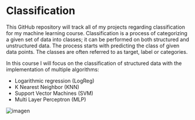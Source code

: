 # Classification
This GitHub repository will track all of my projects regarding classification for my machine learning course.
Classification is a process of categorizing a given set of data into classes; it can be performed on both 
structured and unstructured data. The process starts with predicting the class of given data points. 
The classes are often referred to as target, label or categories.

In this course I will focus on the classification of structured data with the implementation of multiple algorithms:
* Logarithmic regression (LogReg)
* K Nearest Neighbor (KNN)
* Support Vector Machines (SVM)
* Multi Layer Perceptron (MLP)

![imagen](https://user-images.githubusercontent.com/52241642/194765134-5248e5fd-5114-4f37-954a-72baafd4ad27.png)
